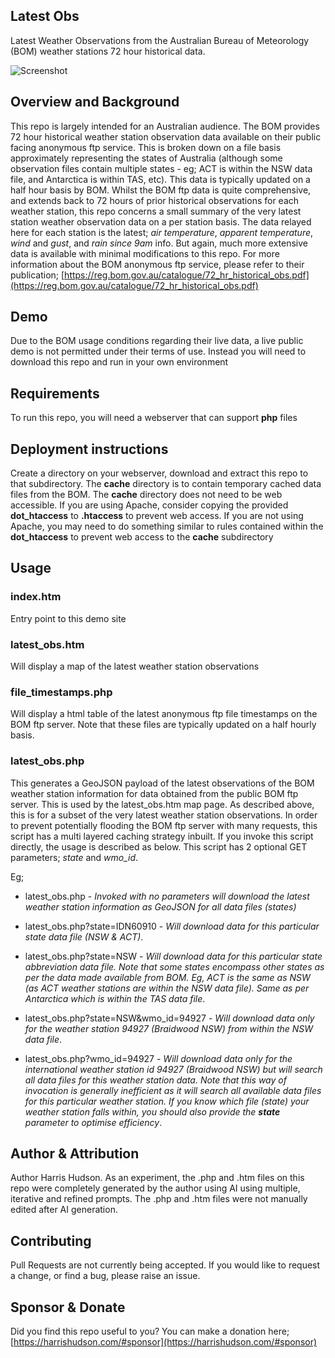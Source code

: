 ## Latest Obs

Latest Weather Observations from the Australian Bureau of Meteorology (BOM) weather stations 72 hour historical data.

![Screenshot](https://harrishudson.com/github/LatestObs_snapshot1.jpg)


## Overview and Background

This repo is largely intended for an Australian audience. The BOM provides 72 hour historical weather station observation data available on their public facing anonymous ftp service.  This is broken down on a file basis approximately representing the states of Australia (although some observation files contain multiple states - eg; ACT is within the NSW data file, and Antarctica is within TAS, etc).  This data is typically updated on a half hour basis by BOM.  Whilst the BOM ftp data is quite comprehensive, and extends back to 72 hours of prior historical observations for each weather station, this repo concerns a small summary of the very latest station weather observation data on a per station basis.  The data relayed here for each station is the latest; *air temperature*, *apparent temperature*, *wind* and *gust*, and *rain since 9am* info.  But again, much more extensive data is available with minimal modifications to this repo.  For more information about the BOM anonymous ftp service, please refer to their publication; [https://reg.bom.gov.au/catalogue/72_hr_historical_obs.pdf](https://reg.bom.gov.au/catalogue/72_hr_historical_obs.pdf)

## Demo

Due to the BOM usage conditions regarding their live data, a live public demo is not permitted under their terms of use.  Instead you will need to download this repo and run in your own environment

## Requirements

To run this repo, you will need a webserver that can support **php** files

## Deployment instructions

Create a directory on your webserver, download and extract this repo to that subdirectory.  The **cache** directory is to contain temporary cached data files from the BOM.  The **cache** directory does not need to be web accessible.  If you are using Apache, consider copying the provided **dot_htaccess** to **.htaccess** to prevent web access.  If you are not using Apache, you may need to do something similar to rules contained within the **dot_htaccess** to prevent web access to the **cache** subdirectory

## Usage

### index.htm

Entry point to this demo site


### latest_obs.htm

Will display a map of the latest weather station observations

### file_timestamps.php

Will display a html table of the latest anonymous ftp file timestamps on the BOM ftp server.  Note that these files are typically updated on a half hourly basis.

### latest_obs.php

This generates a GeoJSON payload of the latest observations of the BOM weather station information for data obtained from the public BOM ftp server.  This is used by the latest_obs.htm map page.  As described above, this is for a subset of the very latest weather station observations. In order to prevent potentially flooding the BOM ftp server with many requests, this script has a multi layered caching strategy inbuilt.  If you invoke this script directly, the usage is described as below.  This script has 2 optional GET parameters; *state* and *wmo_id*.



Eg;

- latest_obs.php - *Invoked with no parameters will download the latest weather station information as GeoJSON for all data files (states)*

- latest_obs.php?state=IDN60910 - *Will download data for this particular state data file (NSW & ACT)*.

- latest_obs.php?state=NSW - *Will download data for this particular state abbreviation data file.  Note that some states encompass other states as per the data made available from BOM.  Eg, ACT is the same as NSW (as ACT weather stations are within the NSW data file).  Same as per Antarctica which is within the TAS data file*.

- latest_obs.php?state=NSW&wmo_id=94927 - *Will download data only for the weather station 94927 (Braidwood NSW) from within the NSW data file*.

- latest_obs.php?wmo_id=94927 - *Will download data only for the international weather station id 94927 (Braidwood NSW) but will search all data files for this weather station data.  Note that this way of invocation is generally inefficient as it will search all available data files for this particular weather station.  If you know which file (state) your weather station falls within, you should also provide the **state** parameter to optimise efficiency*.

## Author & Attribution

Author Harris Hudson.  As an experiment, the .php and .htm files on this repo were completely generated by the author using AI using multiple, iterative and refined prompts.  The .php and .htm files were not manually edited after AI generation.  

## Contributing

Pull Requests are not currently being accepted.  If you would like to request a change, or find a bug, please raise an issue.  

## Sponsor & Donate

Did you find this repo useful to you?  You can make a donation here; [https://harrishudson.com/#sponsor](https://harrishudson.com/#sponsor)



